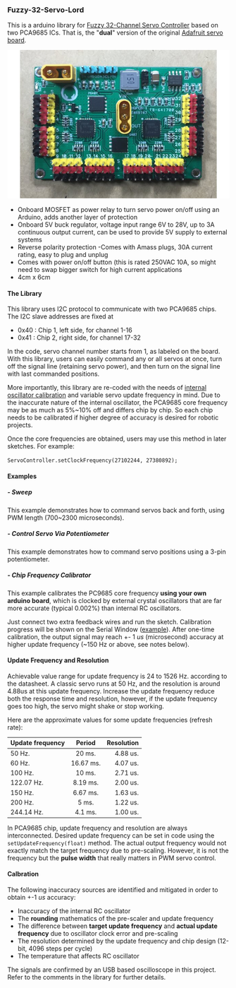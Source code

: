 ### Fuzzy-32-Servo-Lord
This is a arduino library for [Fuzzy 32-Channel Servo Controller](https://www.tindie.com/products/FuzzyStudio/32-channel-servo-controller-pca9685-for-arduino/) based on two PCA9685 ICs. That is, the "**dual**" version of the original [Adafruit servo board](https://www.adafruit.com/product/815).

![Front](extras/image/front.jpg)


- Onboard MOSFET as power relay to turn servo power on/off using an Arduino, adds another layer of protection
- Onboard 5V buck regulator, voltage input range 6V to 28V, up to 3A continuous output current, can be used to provide 5V supply to external systems
- Reverse polarity protection
 -Comes with Amass plugs, 30A current rating, easy to plug and unplug
- Comes with power on/off button (this is rated 250VAC 10A, so might need to swap bigger switch for high current applications
- 4cm x 6cm

#### The Library
This library uses I2C protocol to communicate with two PCA9685 chips. The I2C slave addresses are fixed at
- 0x40 : Chip 1, left side, for channel 1-16
- 0x41 : Chip 2, right side, for channel 17-32

In the code, servo channel number starts from 1, as labeled on the board. With this library, users can easily command any or all servos at once, turn off the signal line (retaining servo power), and then turn on the signal line with last commanded positions.

More importantly, this library are re-coded with the needs of [internal oscillator calibration](https://github.com/adafruit/Adafruit-PWM-Servo-Driver-Library/issues/40) and variable servo update frequency in mind. Due to the inaccurate 
nature of the internal oscillator, the PCA9685 core frequency may be as much as 5%~10% off and differs chip by chip. So each chip needs to be calibrated if higher degree of accuracy is desired for robotic projects.

Once the core frequencies are obtained, users may use this method in later sketches.
For example: 

`ServoController.setClockFrequency(27102244, 27380892);`

#### Examples

##### - Sweep
This example demonstrates how to command servos back and forth, using PWM length (700~2300 microseconds).

##### - Control Servo Via Potentiometer
This example demonstrates how to command servo positions using a 3-pin potentiometer.

##### - Chip Frequency Calibrator
This example calibrates the PC9685 core frequency **using your own arduino board**, which is clocked by external crystal oscillators that are far more accurate (typical 0.002%) than internal RC oscillators.

Just connect two extra feedback wires and run the sketch. Calibration progress will be shown on the Serial Window ([example](extras/SerialOutput.txt)). After one-time calibration, the output signal may reach +- 1 _us_ (microsecond) accuracy at higher update frequency (~150 Hz or above, see notes below).

#### Update Frequency and Resolution

Achievable value range for update frequency is 24 to 1526 Hz. according to the datasheet. A classic servo runs at 50 Hz, and the resolution is around 4.88us at this update frequency. Increase the update frequency reduce both the response time and resolution, however, if the update frequency goes too high, the servo might shake or stop working. 
	
Here are the approximate values for some update frequencies (refresh rate):

|Update frequency| Period        | Resolution  |
| -------------- |:-------------:| -----------:|
| 50    Hz.      |20    ms.      |4.88 us.     |
| 60    Hz.      |16.67 ms.      |4.07 us.     |
|100    Hz.      |10    ms.      |2.71 us.     |
|122.07 Hz.      |8.19  ms.     |2.00 us.     |
|150    Hz.      |6.67  ms.      |1.63 us.     |
|200    Hz.      |5    ms.       |1.22 us.     |
|244.14 Hz.      |4.1   ms.      |1.00 us.     |

In PCA9685 chip, update frequency and resolution are always interconnected. Desired update frequency can be set in code using the `setUpdateFrequency(float)` method. The actual output frequency would not exactly match the target frequency due to pre-scaling. However, it is not the frequency but the **pulse width** that really matters in PWM servo control.


#### Calbration

The following inaccuracy sources are identified and mitigated in order to obtain +-1  _us_ accuracy:

- Inaccuracy of the internal RC oscillator
- The **rounding** mathematics of the pre-scaler and update frequency
- The difference between **target update frequency** and **actual update frequency** due to oscillator clock error and pre-scaling
- The resolution determined by the update frequency and chip design (12-bit, 4096 steps per cycle)
- The temperature that affects RC oscillator

The signals are confirmed by an USB based oscilloscope in this project. Refer to the comments in the library for further details.

